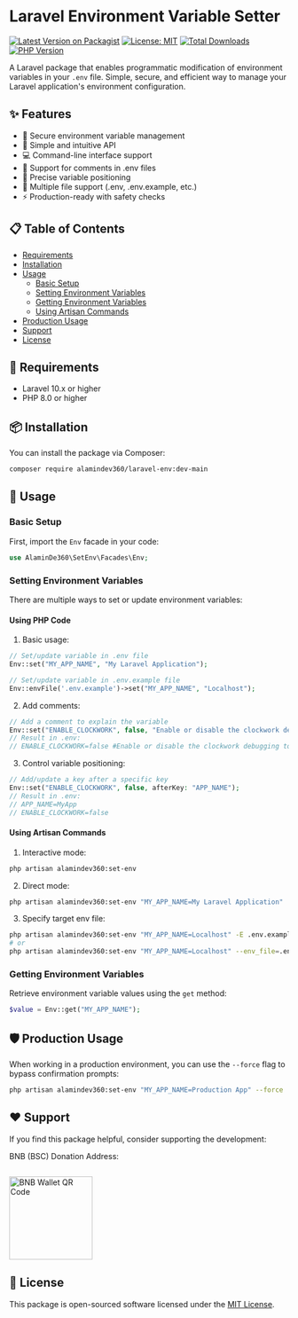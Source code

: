 # Laravel Environment Variable Setter

[![Latest Version on Packagist](https://img.shields.io/packagist/v/syamsoul/laravel-set-env.svg?style=flat-square)](https://packagist.org/packages/syamsoul/laravel-set-env)
[![License: MIT](https://img.shields.io/badge/License-MIT-yellow.svg)](https://opensource.org/licenses/MIT)
[![Total Downloads](https://img.shields.io/packagist/dt/syamsoul/laravel-set-env.svg?style=flat-square)](https://packagist.org/packages/syamsoul/laravel-set-env)
[![PHP Version](https://img.shields.io/packagist/php-v/syamsoul/laravel-set-env.svg?style=flat-square)](https://packagist.org/packages/syamsoul/laravel-set-env)

A Laravel package that enables programmatic modification of environment variables in your `.env` file. Simple, secure, and efficient way to manage your Laravel application's environment configuration.

## ✨ Features

- 🔐 Secure environment variable management
- 🚀 Simple and intuitive API
- 💻 Command-line interface support
- 📝 Support for comments in .env files
- 🎯 Precise variable positioning
- 🔄 Multiple file support (.env, .env.example, etc.)
- ⚡ Production-ready with safety checks

## 📋 Table of Contents

- [Requirements](#requirements)
- [Installation](#installation)
- [Usage](#usage)
  - [Basic Setup](#basic-setup)
  - [Setting Environment Variables](#setting-environment-variables)
  - [Getting Environment Variables](#getting-environment-variables)
  - [Using Artisan Commands](#using-artisan-commands)
- [Production Usage](#production-usage)
- [Support](#support)
- [License](#license)

## 🔧 Requirements

- Laravel 10.x or higher
- PHP 8.0 or higher

## 📦 Installation

You can install the package via Composer:

```bash
composer require alamindev360/laravel-env:dev-main
```

## 🚀 Usage

### Basic Setup

First, import the `Env` facade in your code:

```php
use AlaminDe360\SetEnv\Facades\Env;
```

### Setting Environment Variables

There are multiple ways to set or update environment variables:

#### Using PHP Code

1. Basic usage:
```php
// Set/update variable in .env file
Env::set("MY_APP_NAME", "My Laravel Application");

// Set/update variable in .env.example file
Env::envFile('.env.example')->set("MY_APP_NAME", "Localhost");
```

2. Add comments:
```php
// Add a comment to explain the variable
Env::set("ENABLE_CLOCKWORK", false, "Enable or disable the clockwork debugging tools");
// Result in .env:
// ENABLE_CLOCKWORK=false #Enable or disable the clockwork debugging tools
```

3. Control variable positioning:
```php
// Add/update a key after a specific key
Env::set("ENABLE_CLOCKWORK", false, afterKey: "APP_NAME");
// Result in .env:
// APP_NAME=MyApp
// ENABLE_CLOCKWORK=false
```

#### Using Artisan Commands

1. Interactive mode:
```bash
php artisan alamindev360:set-env
```

2. Direct mode:
```bash
php artisan alamindev360:set-env "MY_APP_NAME=My Laravel Application"
```

3. Specify target env file:
```bash
php artisan alamindev360:set-env "MY_APP_NAME=Localhost" -E .env.example
# or
php artisan alamindev360:set-env "MY_APP_NAME=Localhost" --env_file=.env.example
```

### Getting Environment Variables

Retrieve environment variable values using the `get` method:

```php
$value = Env::get("MY_APP_NAME");
```

## 🛡️ Production Usage

When working in a production environment, you can use the `--force` flag to bypass confirmation prompts:

```bash
php artisan alamindev360:set-env "MY_APP_NAME=Production App" --force
```

## ❤️ Support

If you find this package helpful, consider supporting the development:

BNB (BSC) Donation Address:
```

```

<img src="" width="150" alt="BNB Wallet QR Code">

## 📄 License

This package is open-sourced software licensed under the [MIT License](LICENSE).
